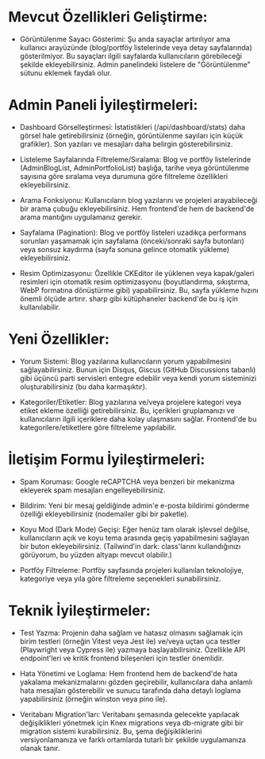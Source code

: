 # Mevcut Özellikleri Geliştirme:
* Görüntülenme Sayacı Gösterimi: Şu anda sayaçlar artırılıyor ama kullanıcı arayüzünde (blog/portföy listelerinde veya detay sayfalarında) gösterilmiyor. Bu sayaçları ilgili sayfalarda kullanıcıların görebileceği şekilde ekleyebilirsiniz. Admin panelindeki listelere de "Görüntülenme" sütunu eklemek faydalı olur.

# Admin Paneli İyileştirmeleri:
* Dashboard Görselleştirmesi: İstatistikleri (/api/dashboard/stats) daha görsel hale getirebilirsiniz (örneğin, görüntülenme sayıları için küçük grafikler). Son yazıları ve mesajları daha belirgin gösterebilirsiniz.

* Listeleme Sayfalarında Filtreleme/Sıralama: Blog ve portföy listelerinde (AdminBlogList, AdminPortfolioList) başlığa, tarihe veya görüntülenme sayısına göre sıralama veya durumuna göre filtreleme özellikleri ekleyebilirsiniz.

* Arama Fonksiyonu: Kullanıcıların blog yazılarını ve projeleri arayabileceği bir arama çubuğu ekleyebilirsiniz. Hem frontend'de hem de backend'de arama mantığını uygulamanız gerekir.

* Sayfalama (Pagination): Blog ve portföy listeleri uzadıkça performans sorunları yaşamamak için sayfalama (önceki/sonraki sayfa butonları) veya sonsuz kaydırma (sayfa sonuna gelince otomatik yükleme) ekleyebilirsiniz.

* Resim Optimizasyonu: Özellikle CKEditor ile yüklenen veya kapak/galeri resimleri için otomatik resim optimizasyonu (boyutlandırma, sıkıştırma, WebP formatına dönüştürme gibi) yapabilirsiniz. Bu, sayfa yükleme hızını önemli ölçüde artırır. sharp gibi kütüphaneler backend'de bu iş için kullanılabilir.

# Yeni Özellikler:
* Yorum Sistemi: Blog yazılarına kullanıcıların yorum yapabilmesini sağlayabilirsiniz. Bunun için Disqus, Giscus (GitHub Discussions tabanlı) gibi üçüncü parti servisleri entegre edebilir veya kendi yorum sisteminizi oluşturabilirsiniz (bu daha karmaşıktır).

* Kategoriler/Etiketler: Blog yazılarına ve/veya projelere kategori veya etiket ekleme özelliği getirebilirsiniz. Bu, içerikleri gruplamanızı ve kullanıcıların ilgili içeriklere daha kolay ulaşmasını sağlar. Frontend'de bu kategorilere/etiketlere göre filtreleme yapılabilir.

# İletişim Formu İyileştirmeleri:
* Spam Koruması: Google reCAPTCHA veya benzeri bir mekanizma ekleyerek spam mesajları engelleyebilirsiniz.

* Bildirim: Yeni bir mesaj geldiğinde admin'e e-posta bildirimi gönderme özelliği ekleyebilirsiniz (nodemailer gibi bir paketle).

* Koyu Mod (Dark Mode) Geçişi: Eğer henüz tam olarak işlevsel değilse, kullanıcıların açık ve koyu tema arasında geçiş yapabilmesini sağlayan bir buton ekleyebilirsiniz. (Tailwind'in dark: class'larını kullandığınızı görüyorum, bu yüzden altyapı mevcut olabilir.)

* Portföy Filtreleme: Portföy sayfasında projeleri kullanılan teknolojiye, kategoriye veya yıla göre filtreleme seçenekleri sunabilirsiniz.

# Teknik İyileştirmeler:
* Test Yazma: Projenin daha sağlam ve hatasız olmasını sağlamak için birim testleri (örneğin Vitest veya Jest ile) ve/veya uçtan uca testler (Playwright veya Cypress ile) yazmaya başlayabilirsiniz. Özellikle API endpoint'leri ve kritik frontend bileşenleri için testler önemlidir.

* Hata Yönetimi ve Loglama: Hem frontend hem de backend'de hata yakalama mekanizmalarını gözden geçirebilir, kullanıcılara daha anlamlı hata mesajları gösterebilir ve sunucu tarafında daha detaylı loglama yapabilirsiniz (örneğin winston veya pino ile).

* Veritabanı Migration'ları: Veritabanı şemasında gelecekte yapılacak değişiklikleri yönetmek için Knex migrations veya db-migrate gibi bir migration sistemi kurabilirsiniz. Bu, şema değişikliklerini versiyonlamanıza ve farklı ortamlarda tutarlı bir şekilde uygulamanıza olanak tanır.